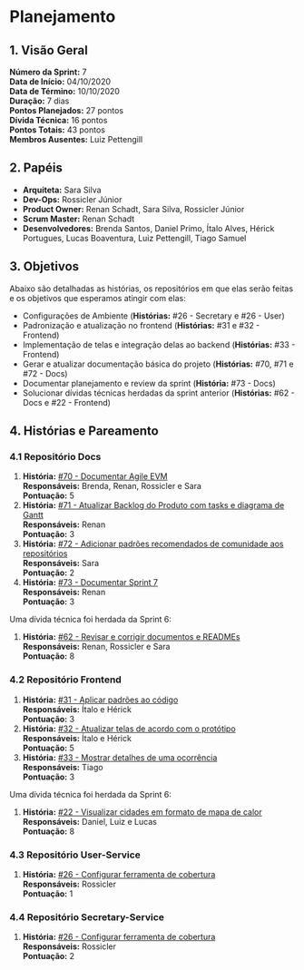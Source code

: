# Planejamento

## 1. Visão Geral
**Número da Sprint:** 7       
**Data de Início:** 04/10/2020  
**Data de Término:** 10/10/2020  
**Duração:** 7 dias  
**Pontos Planejados:** 27 pontos  
**Dívida Técnica:** 16 pontos  
**Pontos Totais:** 43 pontos  
**Membros Ausentes:** Luiz Pettengill

## 2. Papéis
* **Arquiteta:** Sara Silva
* **Dev-Ops:** Rossicler Júnior 
* **Product Owner:** Renan Schadt, Sara Silva, Rossicler Júnior
* **Scrum Master:** Renan Schadt
* **Desenvolvedores:** Brenda Santos, Daniel Primo, Ítalo Alves, Hérick Portugues, Lucas Boaventura, Luiz Pettengill, Tiago Samuel

## 3. Objetivos
Abaixo são detalhadas as histórias, os repositórios em que elas serão feitas e os objetivos que esperamos atingir com elas:

* Configurações de Ambiente (**Histórias:** #26 - Secretary e #26 - User)
* Padronização e atualização no frontend (**Histórias:** #31 e #32 - Frontend)
* Implementação de telas e integração delas ao backend (**Histórias:** #33 - Frontend)
* Gerar e atualizar documentação básica do projeto (**Histórias:** #70, #71 e #72 - Docs)
* Documentar planejamento e review da sprint (**História:** #73 - Docs)
* Solucionar dívidas técnicas herdadas da sprint anterior (**Histórias:** #62 - Docs e #22 - Frontend)

## 4. Histórias e Pareamento

### 4.1 Repositório Docs
1. **História:** [#70 - Documentar Agile EVM](https://github.com/fga-eps-mds/2020.1-stay-safe-docs/issues/70)    
**Responsáveis:** Brenda, Renan, Rossicler e Sara       
**Pontuação:** 5       
2. **História:** [#71 - Atualizar Backlog do Produto com tasks e diagrama de Gantt](https://github.com/fga-eps-mds/2020.1-stay-safe-docs/issues/71)    
**Responsáveis:** Renan   
**Pontuação:** 3          
3. **História:** [#72 - Adicionar padrões recomendados de comunidade aos repositórios](https://github.com/fga-eps-mds/2020.1-stay-safe-docs/issues/72)    
**Responsáveis:** Sara   
**Pontuação:** 2          
4. **História:** [#73 - Documentar Sprint 7](https://github.com/fga-eps-mds/2020.1-stay-safe-docs/issues/73)    
**Responsáveis:** Renan  
**Pontuação:** 3      

Uma dívida técnica foi herdada da Sprint 6:   

1. **História:** [#62 - Revisar e corrigir documentos e READMEs](https://github.com/fga-eps-mds/2020.1-stay-safe-docs/issues/62)    
**Responsáveis:** Renan, Rossicler e Sara  
**Pontuação:** 8       

### 4.2 Repositório Frontend
1. **História:** [#31 - Aplicar padrões ao código](https://github.com/fga-eps-mds/2020.1-stay-safe-front-end/issues/31)    
**Responsáveis:** Ítalo e Hérick    
**Pontuação:** 3     
2. **História:** [#32 - Atualizar telas de acordo com o protótipo](https://github.com/fga-eps-mds/2020.1-stay-safe-front-end/issues/32)    
**Responsáveis:** Ítalo e Hérick      
**Pontuação:** 5       
3. **História:** [#33 - Mostrar detalhes de uma ocorrência](https://github.com/fga-eps-mds/2020.1-stay-safe-front-end/issues/33)    
**Responsáveis:** Tiago    
**Pontuação:** 3     

Uma dívida técnica foi herdada da Sprint 6:  

1. **História:** [#22 - Visualizar cidades em formato de mapa de calor](https://github.com/fga-eps-mds/2020.1-stay-safe-front-end/issues/22)    
**Responsáveis:** Daniel, Luiz e Lucas     
**Pontuação:** 8     

### 4.3 Repositório User-Service
1. **História:** [#26 - Configurar ferramenta de cobertura](https://github.com/fga-eps-mds/2020.1-stay-safe-user-service/issues/26)    
**Responsáveis:** Rossicler    
**Pontuação:** 1  

### 4.4 Repositório Secretary-Service
1. **História:** [#26 - Configurar ferramenta de cobertura](https://github.com/fga-eps-mds/2020.1-stay-safe-secretary-service/issues/26)    
**Responsáveis:** Rossicler    
**Pontuação:** 2  